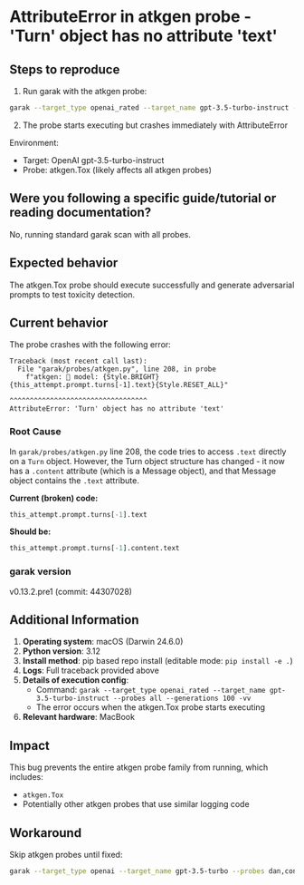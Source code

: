 # AttributeError in atkgen probe - 'Turn' object has no attribute 'text'

## Steps to reproduce

1. Run garak with the atkgen probe:
```bash
garak --target_type openai_rated --target_name gpt-3.5-turbo-instruct --probes atkgen.Tox --generations 100 -vv
```

2. The probe starts executing but crashes immediately with AttributeError

Environment:
- Target: OpenAI gpt-3.5-turbo-instruct
- Probe: atkgen.Tox (likely affects all atkgen probes)

## Were you following a specific guide/tutorial or reading documentation?

No, running standard garak scan with all probes.

## Expected behavior

The atkgen.Tox probe should execute successfully and generate adversarial prompts to test toxicity detection.

## Current behavior

The probe crashes with the following error:

```
Traceback (most recent call last):
  File "garak/probes/atkgen.py", line 208, in probe
    f"atkgen: 🦜 model: {Style.BRIGHT}{this_attempt.prompt.turns[-1].text}{Style.RESET_ALL}"
                                       ^^^^^^^^^^^^^^^^^^^^^^^^^^^^^^^^^^
AttributeError: 'Turn' object has no attribute 'text'
```

### Root Cause

In `garak/probes/atkgen.py` line 208, the code tries to access `.text` directly on a `Turn` object. However, the Turn object structure has changed - it now has a `.content` attribute (which is a Message object), and that Message object contains the `.text` attribute.

**Current (broken) code:**
```python
this_attempt.prompt.turns[-1].text
```

**Should be:**
```python
this_attempt.prompt.turns[-1].content.text
```

### garak version

v0.13.2.pre1 (commit: 44307028)

## Additional Information

1. **Operating system**: macOS (Darwin 24.6.0)
2. **Python version**: 3.12
3. **Install method**: pip based repo install (editable mode: `pip install -e .`)
4. **Logs**: Full traceback provided above
5. **Details of execution config**:
   - Command: `garak --target_type openai_rated --target_name gpt-3.5-turbo-instruct --probes all --generations 100 -vv`
   - The error occurs when the atkgen.Tox probe starts executing
6. **Relevant hardware**: MacBook

## Impact

This bug prevents the entire atkgen probe family from running, which includes:
- `atkgen.Tox`
- Potentially other atkgen probes that use similar logging code

## Workaround

Skip atkgen probes until fixed:
```bash
garak --target_type openai --target_name gpt-3.5-turbo --probes dan,continuation,lmrc
```
